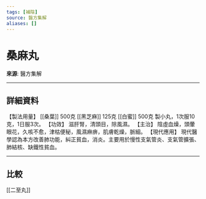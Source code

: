 ```yaml
---
tags: [補陰]
source: 醫方集解
aliases: []
---
```


# 桑麻丸

**來源**: 醫方集解  

---

## 詳細資料
【製法用量】 [[桑葉]] 500克 [[黑芝麻]] 125克 [[白蜜]] 500克
製小丸，1次服10克，1日服3次。
【功效】
滋肝腎，清頭目，除風濕。
【主治】
陰虛血燥，頭暈眼花，久咳不愈，津枯便秘，風濕麻痹，肌膚乾燥，脈細。
【現代應用】
現代醫學認為本方改善肺功能，糾正貧血，消炎。主要用於慢性支氣管炎、支氣管擴張、肺結核、缺鐵性貧血。

---

## 比較
[[二至丸]]
